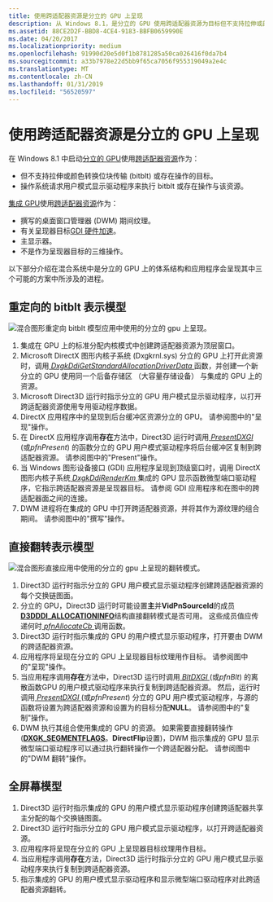 ```yaml
---
title: 使用跨适配器资源是分立的 GPU 上呈现
description: 从 Windows 8.1，是分立的 GPU 使用跨适配器资源为目标但不支持拉伸或颜色转换的位块传输 (bitblt) 或存在操作。操作系统请求用户模式下的资源显示驱动程序来执行 bitblt 或存在到操作和 from.integrated GPU 纹理作为桌面窗口管理器 (DWM) 组合期间使用跨适配器资源。GDI 硬件加速呈现器目标。主显示器。不是作为呈现器目标的三维操作。
ms.assetid: 88CE2D2F-BBD8-4CE4-9183-BBFB0659990E
ms.date: 04/20/2017
ms.localizationpriority: medium
ms.openlocfilehash: 91990d20e5d0f1b8781285a50ca026416f0da7b4
ms.sourcegitcommit: a33b7978e22d5bb9f65ca7056f955319049a2e4c
ms.translationtype: MT
ms.contentlocale: zh-CN
ms.lasthandoff: 01/31/2019
ms.locfileid: "56520597"
---
```

# <a name="span-iddisplayrenderingonadiscretegpuusingcross-adapterresourcesspanrendering-on-a-discrete-gpu-using-cross-adapter-resources"></a><span id="display.rendering_on_a_discrete_gpu_using_cross-adapter_resources"></span>使用跨适配器资源是分立的 GPU 上呈现


在 Windows 8.1 中启动[分立的 GPU](using-cross-adapter-resources-in-a-hybrid-system.md)使用[跨适配器资源](using-cross-adapter-resources-in-a-hybrid-system.md)作为：

-   但不支持拉伸或颜色转换位块传输 (bitblt) 或存在操作的目标。
-   操作系统请求用户模式显示驱动程序来执行 bitblt 或存在操作与该资源。

[集成 GPU](using-cross-adapter-resources-in-a-hybrid-system.md)使用[跨适配器资源](using-cross-adapter-resources-in-a-hybrid-system.md)作为：

-   撰写的桌面窗口管理器 (DWM) 期间纹理。
-   有关呈现器目标[GDI 硬件加速](gdi-hardware-acceleration.md)。
-   主显示器。
-   不是作为呈现器目标的三维操作。

以下部分介绍在混合系统中是分立的 GPU 上的体系结构和应用程序会呈现其中三个可能的方案中所涉及的进程。

## <a name="span-idredirectedbitbltmodelspanspan-idredirectedbitbltmodelspanredirected-bitblt-presentation-model"></a><span id="redirected_bitblt_model"></span><span id="REDIRECTED_BITBLT_MODEL"></span>重定向的 bitblt 表示模型


![混合图形重定向 bitblt 模型应用中使用的分立的 gpu 上呈现。](images/hybrid-graphics-arch-blit.png)

1.  集成在 GPU 上的标准分配内核模式中创建跨适配器资源为顶层窗口。
2.  Microsoft DirectX 图形内核子系统 (Dxgkrnl.sys) 分立的 GPU 上打开此资源时，调用[ *DxgkDdiGetStandardAllocationDriverData* ](https://msdn.microsoft.com/library/windows/hardware/ff559673)函数，并创建一个新分立的 GPU 使用同一个后备存储区 （大容量存储设备） 与集成的 GPU 上的资源。
3.  Microsoft Direct3D 运行时指示分立的 GPU 用户模式显示驱动程序，以打开跨适配器资源使用专用驱动程序数据。
4.  DirectX 应用程序中的呈现到后台缓冲区资源分立的 GPU。 请参阅图中的"呈现"操作。
5.  在 DirectX 应用程序调用**存在**方法中，Direct3D 运行时调用[ *PresentDXGI* ](https://msdn.microsoft.com/library/windows/hardware/ff569179) (或*pfnPresent*) 的函数分立的 GPU 用户模式驱动程序将后台缓冲区复制到跨适配器资源。 请参阅图中的"Present"操作。
6.  当 Windows 图形设备接口 (GDI) 应用程序呈现到顶级窗口时，调用 DirectX 图形内核子系统[ *DxgkDdiRenderKm* ](https://msdn.microsoft.com/library/windows/hardware/ff559800)集成的 GPU 显示函数微型端口驱动程序，它指示跨适配器资源是呈现器目标。 请参阅 GDI 应用程序和在图中的跨适配器面之间的连接。
7.  DWM 进程将在集成的 GPU 中打开跨适配器资源，并将其作为源纹理的组合期间。 请参阅图中的"撰写"操作。

## <a name="span-iddirectflipmodelspanspan-iddirectflipmodelspandirect-flip-presentation-model"></a><span id="direct_flip_model"></span><span id="DIRECT_FLIP_MODEL"></span>直接翻转表示模型


![混合图形直接应用中使用的分立的 gpu 上呈现的翻转模式。](images/hybrid-graphics-arch-flip.png)

1.  Direct3D 运行时指示分立的 GPU 用户模式显示驱动程序创建跨适配器资源的每个交换链图面。
2.  分立的 GPU，Direct3D 运行时可能设置**主**并**VidPnSourceId**的成员[ **D3DDDI\_ALLOCATIONINFO**](https://msdn.microsoft.com/library/windows/hardware/ff544364)结构直接翻转模式是否可用。 这些成员值应传递何时[ *pfnAllocateCb* ](https://msdn.microsoft.com/library/windows/hardware/ff568893)调用函数。
3.  Direct3D 运行时指示集成的 GPU 的用户模式显示驱动程序，打开要由 DWM 的跨适配器资源。
4.  应用程序将呈现在分立的 GPU 上呈现器目标纹理用作目标。 请参阅图中的"呈现"操作。
5.  当应用程序调用**存在**方法中，Direct3D 运行时调用[ *BltDXGI* ](https://msdn.microsoft.com/library/windows/hardware/ff538252) (或*pfnBlt*) 的离散函数GPU 的用户模式驱动程序来执行复制到跨适配器资源。 然后，运行时调用[ *PresentDXGI* ](https://msdn.microsoft.com/library/windows/hardware/ff569179) (或*pfnPresent*) 分立的 GPU 用户模式驱动程序，与源的函数将设置为跨适配器资源和设置为的目标分配**NULL**。 请参阅图中的"复制"操作。
6.  DWM 执行其组合使用集成的 GPU 的资源。 如果需要直接翻转操作 ([**DXGK\_SEGMENTFLAGS**](https://msdn.microsoft.com/library/windows/hardware/ff562039)。**DirectFlip**设置)，DWM 指示集成的 GPU 显示微型端口驱动程序可以通过执行翻转操作一个跨适配器分配。 请参阅图中的"DWM 翻转"操作。

## <a name="span-idfullscreenmodelspanspan-idfullscreenmodelspanfull-screen-model"></a><span id="fullscreen_model"></span><span id="FULLSCREEN_MODEL"></span>全屏幕模型


1.  Direct3D 运行时指示集成的 GPU 的用户模式显示驱动程序创建跨适配器共享主分配的每个交换链图面。
2.  Direct3D 运行时指示分立的 GPU 用户模式显示驱动程序，以打开跨适配器资源。
3.  应用程序将呈现在分立的 GPU 上呈现器目标纹理用作目标。
4.  当应用程序调用**存在**方法，Direct3D 运行时指示分立的 GPU 用户模式显示驱动程序来执行复制到跨适配器资源。
5.  指示集成的 GPU 的用户模式显示驱动程序和显示微型端口驱动程序对此跨适配器资源翻转。

 

 





